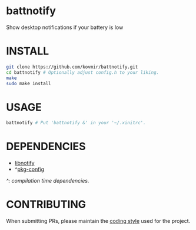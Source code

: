 # battnotify

Show desktop notifications if your battery is low

# INSTALL

```bash
git clone https://github.com/kovmir/battnotify.git
cd battnotify # Optionally adjust config.h to your liking.
make
sudo make install
```

# USAGE

```bash
battnotify # Put 'battnotify &' in your '~/.xinitrc'.
```

# DEPENDENCIES

* [libnotify](https://gitlab.gnome.org/GNOME/libnotify)
* ^[pkg-config](https://gitlab.freedesktop.org/pkg-config/pkg-config)

*^: compilation time dependencies.*

# CONTRIBUTING

When submitting PRs, please maintain the [coding
style](https://suckless.org/coding_style/) used for the project.
